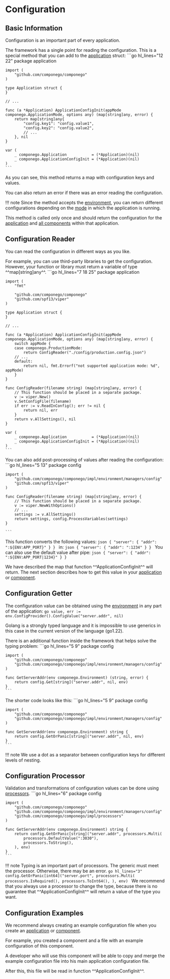 # Configuration

## Basic Information

Configuration is an important part of every application.

The framework has a single point for reading the configuration.
This is a special method that you can add to the [application](./application.md#applicationconfiginit) struct:
    ```go hl_lines="12 22"
    package application

    import (
        "github.com/componego/componego"
    )

    type Application struct {
    }

    // ...

    func (a *Application) ApplicationConfigInit(appMode componego.ApplicationMode, options any) (map[string]any, error) {
        return map[string]any{
            "config.key1": "config.value1",
            "config.key2": "config.value2",
            // ...
        }, nil
    }

    var (
        _ componego.Application           = (*Application)(nil)
        _ componego.ApplicationConfigInit = (*Application)(nil)
    )
    ```
As you can see, this method returns a map with configuration keys and values.

You can also return an error if there was an error reading the configuration.

!!! note
    Since the method accepts the [environment](./environment.md), you can return different configurations depending on the [mode](./runner.md#application-mode) in which the application is running.

This method is called only once and should return the configuration for the [application](./application.md) and [all components](./component.md) within that application.


## Configuration Reader

You can read the configuration in different ways as you like.

For example, you can use third-party libraries to get the configuration.
However, your function or library must return a variable of type ^^map[string]any^^.
    ```go hl_lines="7 18 25"
    package application

    import (
        "fmt"

        "github.com/componego/componego"
        "github.com/spf13/viper"
    )

    type Application struct {
    }

    // ...

    func (a *Application) ApplicationConfigInit(appMode componego.ApplicationMode, options any) (map[string]any, error) {
        switch appMode {
        case componego.ProductionMode:
            return ConfigReader("./config/production.config.json")
        // ...
        default:
            return nil, fmt.Errorf("not supported application mode: %d", appMode)
        }
    }

    func ConfigReader(filename string) (map[string]any, error) {
        // This function should be placed in a separate package.
        v := viper.New()
        v.SetConfigFile(filename)
        if err := v.ReadInConfig(); err != nil {
            return nil, err
        }
        return v.AllSettings(), nil
    }

    var (
        _ componego.Application           = (*Application)(nil)
        _ componego.ApplicationConfigInit = (*Application)(nil)
    )
    ```

You can also add post-processing of values after reading the configuration:
    ```go hl_lines="5 13"
    package config

    import (
        "github.com/componego/componego/impl/environment/managers/config"
        "github.com/spf13/viper"
    )

    func ConfigReader(filename string) (map[string]any, error) {
        // This function should be placed in a separate package.
        v := viper.NewWithOptions()
        // ...
        settings := v.AllSettings()
        return settings, config.ProcessVariables(settings)
    }

    ```

This function converts the following values:
    ```json
    {
        "server": {
            "addr": ":${ENV:APP_PORT}"
        }
    }
    ```
in:
    ```json
    {
        "server": {
            "addr": ":1234"
        }
    }
    ```
You can also use the default value after pipe:
    ```json
    {
        "server": {
            "addr": ":${ENV:APP_PORT|1234}"
        }
    }
    ```

We have described the map that function ^^ApplicationConfigInit^^ will return.
The next section describes how to get this value in your [application](./application.md) or [component](./component.md).

## Configuration Getter

The configuration value can be obtained using the [environment](./environment.md) in any part of the application:
    ```go
    value, err := env.ConfigProvider().ConfigValue("server.addr", nil)
    ```

Golang is a strongly typed language and it is impossible to use generics in this case in the current version of the language (go1.22).

There is an additional function inside the framework that helps solve the typing problem:
    ```go hl_lines="5 9"
    package config

    import (
        "github.com/componego/componego"
        "github.com/componego/componego/impl/environment/managers/config"
    )

    func GetServerAddr(env componego.Environment) (string, error) {
        return config.Get[string]("server.addr", nil, env)
    }
    ```
The shorter code looks like this:
    ```go hl_lines="5 9"
    package config

    import (
        "github.com/componego/componego"
        "github.com/componego/componego/impl/environment/managers/config"
    )

    func GetServerAddr(env componego.Environment) string {
        return config.GetOrPanic[string]("server.addr", nil, env)
    }
    ```

!!! note
    We use a dot as a separator between configuration keys for different levels of nesting.

## Configuration Processor

Validation and transformations of configuration values can be done using [processors](./processor.md).
    ```go hl_lines="6"
    package config

    import (
        "github.com/componego/componego"
        "github.com/componego/componego/impl/environment/managers/config"
        "github.com/componego/componego/impl/processors"
    )

    func GetServerAddr(env componego.Environment) string {
        return config.GetOrPanic[string]("server.addr", processors.Multi(
            processors.DefaultValue(":3030"),
            processors.ToString(),
        ), env)
    }
    ```

!!! note
    Typing is an important part of processors. The generic must meet the processor. Otherwise, there may be an error.
    ```go hl_lines="3"
    config.GetOrPanic[int64]("server.port", processors.Multi(
        processors.IsRequired(),
        processors.ToInt64(),
    ), env)
    ```
    We recommend that you always use a processor to change the type, because there is no guarantee that ^^ApplicationConfigInit^^ will return a value of the type you want.

## Configuration Examples

We recommend always creating an example configuration file when you create an [application](./application.md) or [component](./component.md).

For example, you created a component and a file with an example configuration of this component.

A developer who will use this component will be able to copy and merge the example configuration file into his main application configuration file.

After this, this file will be read in function ^^ApplicationConfigInit^^.
